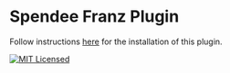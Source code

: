 # Spendee Franz Plugin

Follow instructions [here](https://github.com/meetfranz/plugins/blob/master/docs/integration.md) for the installation of this plugin.

[![MIT Licensed](https://img.shields.io/cocoapods/l/AFNetworking.svg?style=for-the-badge)](http://mit-license.org/)
